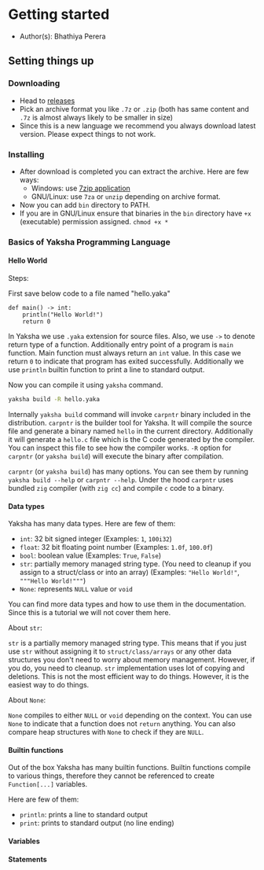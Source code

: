 # Getting started

- Author(s): Bhathiya Perera

## Setting things up
### Downloading

* Head to [releases](https://github.com/YakshaLang/Yaksha/releases)
* Pick an archive format you like `.7z` or `.zip` (both has same content and `.7z` is almost always likely to be smaller in size)
* Since this is a new language we recommend you always download latest version. Please expect things to not work.

### Installing

* After download is completed you can extract the archive. Here are few ways:
  - Windows: use [7zip application](https://www.7-zip.org/)
  - GNU/Linux: use `7za` or `unzip` depending on archive format.
* Now you can add `bin` directory to PATH.
* If you are in GNU/Linux ensure that binaries in the `bin` directory have `+x` (executable) permission assigned. `chmod +x *`

### Basics of Yaksha Programming Language

#### Hello World

Steps:

First save below code to a file named "hello.yaka"

```yaksha
def main() -> int:
    println("Hello World!")
    return 0
```

In Yaksha we use `.yaka` extension for source files. Also, we use `->` to denote return type of a function.
Additionally entry point of a program is `main` function. Main function must always return an `int` value. In this case we return `0` to indicate that program has exited successfully. Additionally we use `println` builtin function to print a line to standard output.

Now you can compile it using `yaksha` command.

```bash
yaksha build -R hello.yaka
```

Internally `yaksha build` command will invoke `carpntr` binary included in the distribution. `carpntr` is the builder tool for Yaksha. It will compile the source file and generate a binary named `hello` in the current directory. Additionally it will generate a `hello.c` file which is the C code generated by the compiler. You can inspect this file to see how the compiler works. `-R` option for `carpntr` (or `yaksha build`) will execute the binary after compilation.

`carpntr` (or `yaksha build`) has many options. You can see them by running `yaksha build --help` or `carpntr --help`. Under the hood `carpntr` uses bundled `zig` compiler (with `zig cc`) and compile `c` code to a binary.

#### Data types

Yaksha has many data types. Here are few of them:

- `int`: 32 bit signed integer (Examples: `1`, `100i32`)
- `float`: 32 bit floating point number (Examples: `1.0f`, `100.0f`)
- `bool`: boolean value (Examples: `True`, `False`)
- `str`: partially memory managed string type. (You need to cleanup if you assign to a struct/class or into an array) (Examples: `"Hello World!"`, `"""Hello World!"""`)
- `None`: represents `NULL` value or `void`

You can find more data types and how to use them in the documentation. Since this is a tutorial we will not cover them here.

About `str`:

`str` is a partially memory managed string type. This means that if you just use `str` without assigning it to `struct/class/arrays` or any other data structures you don't need to worry about memory management. However, if you do, you need to cleanup. `str` implementation uses lot of copying and deletions. This is not the most efficient way to do things. However, it is the easiest way to do things. 

About `None`:

`None` compiles to either `NULL` or `void` depending on the context. You can use `None` to indicate that a function does not `return` anything. You can also compare heap structures with `None` to check if they are `NULL`.

#### Builtin functions

Out of the box Yaksha has many builtin functions. Builtin functions compile to various things, therefore they cannot be referenced to create `Function[...]` variables. 

Here are few of them:

- `println`: prints a line to standard output
- `print`: prints to standard output (no line ending)

#### Variables

#### Statements
